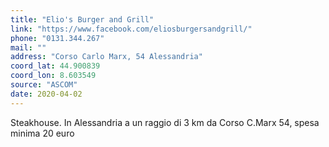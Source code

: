 ```yaml
---
title: "Elio's Burger and Grill"
link: "https://www.facebook.com/eliosburgersandgrill/"
phone: "0131.344.267"
mail: ""
address: "Corso Carlo Marx, 54 Alessandria"
coord_lat: 44.900839
coord_lon: 8.603549
source: "ASCOM"
date: 2020-04-02
---
```


Steakhouse. In Alessandria a un raggio di 3 km da Corso C.Marx 54, spesa minima 20 euro
